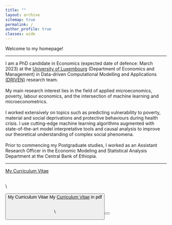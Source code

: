 ```yaml
---
title: ""
layout: archive
sitemap: true
permalink: /
author_profile: true
classes: wide
---
```


Welcome to my homepage!

***

I am a PhD candidate in Economics (expected date of defence: March 2023) at the <a href="https://wwwen.uni.lu/fdef/department_of_economics_and_management/"> University of Luxembourg</a> (Department of Economics and Management) in Data-driven Computational Modelling and Applications <a href="https://driven.uni.lu/team/"> (DRIVEN)</a> research team.
<br>
<br>
My main research interest lies in the field of applied microeconomics, poverty, labour economics, and the intersection of machine learning and microeconometrics.
<br>
<br>
I worked extensively on topics such as predicting vulnerability to poverty, material and social deprivations and protective behaviours during health crisis. I use cutting-edge machine learning algorithms augmented with state-of-the-art model
interpretative tools and causal analysis to improve our theoretical understanding of complex social phenomena.
<br>
<br>
Prior to commencing my Postgraduate studies, I worked as an Assistant Research Officer in the Economic Modeling and Statistical Analysis Department at the Central Bank of Ethiopia.
 
 ****

<a target="_blank" href="/_pages/Taye_cv.pdf">My Curriculum Vitae
  <i class="far fa-file-pdf"></i>
</a>

\
\

<button style='font-size:14px'>My Curriculum Vitae <i class='far fa-file-pdf'></i>
My [Curriculum Vitae](/_pages/Taye_cv.pdf) in pdf

\
\
 
<button onclick="/_pages/Taye_cv.pdf" style='font-size:14px'> 

 

 
<!-- 
<a href="https://github.com/alextaye/alextaye.github.io/_pages/Taye_cv.pdf" target="_blank"> Curriculum Vitae </a>
***
### My research interests are:
- Well-posedness of nonlinear and nonlocal/fractional evolutionary PDEs.
- Long-time behavior and regularity of solutions to PDEs.
- Numerical analysis of PDEs.
- Applications of PDEs, e.g., in nonlinear acoustics, fluid dynamics, and tumor growth modeling (corresponding to the images on the right hand side from top to bottom, respectively).





 <br> <span style="color:red">**Research Highlight:**</span>
*See <a href="https://www.llnl.gov/news/llnl-led-team-uses-machine-learning-derive-black-hole-motion-gravitational-waves">this press release</a> about my recent work on machine learning and black holes!*
<br> -->


<!-- <br> 
## Current Research Grants
**LDRD&nbsp;&nbsp;2022&ndash;2024**&nbsp;&nbsp; Adaptive Sampling for Risk-Averse Design and Optimization (PI, *$450,000/year*)


### Other notes:
- I still do finite element research! In fact, I'm an active [MFEM](https://mfem.org/) developer. Check out our (growing) list of examples codes and miniapps [here](https://mfem.org/examples/).
- This website has been tidied up a little bit. If you are interested in my old finite element work (2015-2020), short summaries can still be found [here](/research/).<br> -->
